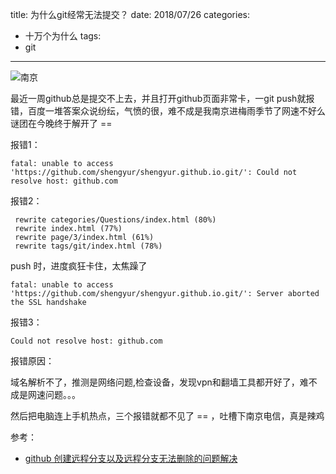 title: 为什么git经常无法提交？
date: 2018/07/26
categories:
  - 十万个为什么
tags:
  - git
---



![南京](http://i2.bvimg.com/655421/2ab335338dece036.jpg)

最近一周github总是提交不上去，并且打开github页面非常卡，一git push就报错，百度一堆答案众说纷纭，气愤的很，难不成是我南京进梅雨季节了网速不好么  谜团在今晚终于解开了 ==


报错1：

```Linux
fatal: unable to access 'https://github.com/shengyur/shengyur.github.io.git/': Could not resolve host: github.com
```

报错2：

```Linux
 rewrite categories/Questions/index.html (80%)
 rewrite index.html (77%)
 rewrite page/3/index.html (61%)
 rewrite tags/git/index.html (78%)
```
push 时，进度疯狂卡住，太焦躁了

```Linux
fatal: unable to access 'https://github.com/shengyur/shengyur.github.io.git/': Server aborted the SSL handshake
```

报错3：

```Linux
Could not resolve host: github.com
```

报错原因：

域名解析不了，推测是网络问题,检查设备，发现vpn和翻墙工具都开好了，难不成是网速问题。。。

然后把电脑连上手机热点，三个报错就都不见了 == ，吐槽下南京电信，真是辣鸡





参考：
- [github 创建远程分支以及远程分支无法删除的问题解决](https://blog.csdn.net/u014182411/article/details/74011901)

